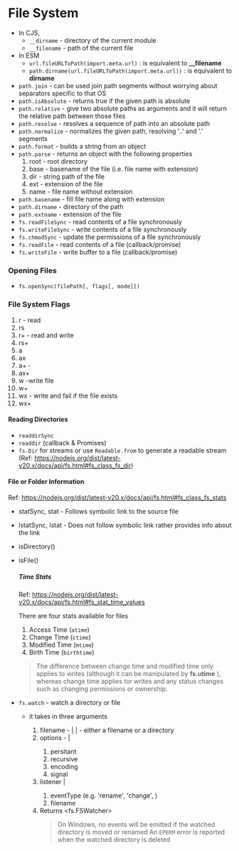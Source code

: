 # File System

- In CJS, 
  - `__dirname`  -  directory of the current module 
  - `__filename` - path of the current file 
- In ESM 
  - `url.fileURLToPath(import.meta.url)` : is equivalent to **__filename** 
  - `path.dirname(url.fileURLToPath(import.meta.url))` : is equivalent to **dirname**
- `path.join`  -  can be used join path segments without worrying about separators specific  to that OS
- `path.isAbsolute`  -  returns true if the given path is absolute
- `path.relative` -  give two absolute paths as arguments and it will return the relative path between those files
- `path.resolve` - resolves a sequence of path into an absolute path
- `path.normalize` -  normalizes the given  path, resolving '..' and '.' segments
- `path.format` - builds a string from an object
- `path.parse` - returns an object with the following properties
  1. root  - root directory
  2. base - basename of the file (i.e. file name with extension)
  3. dir - string path of the file
  4. ext - extension of the file
  5. name - file name without extension
- `path.basename` - fill file name along with extension
- `path.dirname` - directory of the path
- `path.extname` -  extension of the file
- `fs.readFileSync` - read contents of a file synchronously
- `fs.writeFileSync` - write contents of a file synchronously
- `fs.chmodSync` - update the permissions of a file synchronously
- `fs.readFile` - read contents of a file (callback/promise)
- `fs.writeFile` - write buffer to a file (callback/promise)

### Opening Files
- `fs.openSync(filePath[, flags[, mode]])`

### File System Flags

1. r - read
2. rs
3. r+ - read and write
4. rs+ 
5. a
6. ax
7. a+ - 
8. ax+
9. w -write file
10. w+
11. wx - write and fail if the file exists
12. wx+

#### Reading Directories

- `readdirSync`
- `readdir` (callback & Promises)
- `fs.Dir` for streams or use `Readable.from` to generate a readable stream (Ref: https://nodejs.org/dist/latest-v20.x/docs/api/fs.html#fs_class_fs_dir)

#### File or Folder Information

Ref: https://nodejs.org/dist/latest-v20.x/docs/api/fs.html#fs_class_fs_stats

- statSync, stat - Follows symbolic link to the source file

- lstatSync, lstat - Does not follow symbolic link rather provides info about the link

- isDirectory()

- isFile()

  

  ##### Time Stats

  Ref: https://nodejs.org/dist/latest-v20.x/docs/api/fs.html#fs_stat_time_values

  There are four stats available for files

  1. Access Time (`atime`)
  2. Change Time (`ctime`)
  3. Modified Time (`mtime`)
  4. Birth Time (`birthtime`)

  > The difference between change time and modified time only applies to writes (although it can be manipulated by **fs.utime** ), whereas change time applies tor writes and any status changes such as changing permissions or ownership.




- `fs.watch` - watch a directory or file

  - it takes in three arguments

    1. filename - <string> | <Buffer> | <URL> - either a filename or a directory
    2. options - <string> | <Object>
       1. persitant
       2. recursive
       3. encoding
       4. signal
    3. listener <Function> | <Undefined>
       1. eventType (e.g. 'rename', 'change', )
       2. filename
    4. Returns <fs.FSWatcher>

    > On Windows, no events will be emitted if the watched directory is moved or renamed An `EPERM` error is reported when the watched directory is deleted




    



